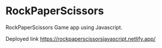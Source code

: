 # RockPaperScissors

RockPaperScissors Game app using Javascript.

Deployed link
https://rockpaperscissorsjavascript.netlify.app/
